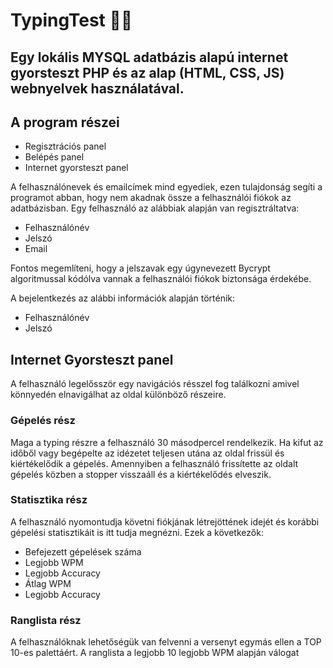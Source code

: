 # TypingTest 👨‍💻

## Egy lokális MYSQL adatbázis alapú internet gyorsteszt PHP és az alap (HTML, CSS, JS) webnyelvek használatával.

## A program részei

- Regisztrációs panel
- Belépés panel
- Internet gyorsteszt panel

A felhasználónevek és emailcímek mind egyediek, ezen tulajdonság segíti a programot abban, hogy nem akadnak össze a felhasználói fiókok az adatbázisban.
Egy felhasználó az alábbiak alapján van regisztráltatva:

- Felhasználónév
- Jelszó
- Email

Fontos megemlíteni, hogy a jelszavak egy úgynevezett Bycrypt algoritmussal kódólva vannak a felhasználói fiókok biztonsága érdekébe.

A bejelentkezés az alábbi információk alapján történik:

- Felhasználónév
- Jelszó

## Internet Gyorsteszt panel

A felhasználó legelősször egy navigációs résszel fog találkozni amivel könnyedén elnavigálhat az oldal különböző részeire.

### Gépelés rész

Maga a typing részre a felhasználó 30 másodpercel rendelkezik. Ha kifut az időből vagy begépelte az idézetet teljesen utána az oldal frissül és kiértékelődik a gépelés. Amennyiben a felhasználó frissítette az oldalt gépelés közben a stopper visszaáll és a kiértékelődés elveszik.

### Statisztika rész

A felhasználó nyomontudja követni fiókjának létrejöttének idejét és korábbi gépelési statisztikáit is itt tudja megnézni.
Ezek a következők:

- Befejezett gépelések száma
- Legjobb WPM
- Legjobb Accuracy
- Átlag WPM
- Legjobb Accuracy

### Ranglista rész

A felhasználóknak lehetőségük van felvenni a versenyt egymás ellen a TOP 10-es palettáért. A ranglista a legjobb 10 legjobb WPM alapján válogat

